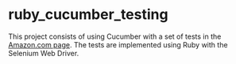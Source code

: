 # ruby_cucumber_testing

This project consists of using Cucumber with a set of tests in the [Amazon.com page](https://www.amazon.com/).
The tests are implemented using Ruby with the Selenium Web Driver.
